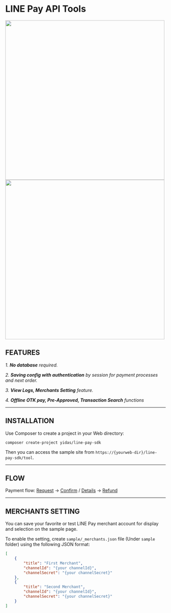 LINE Pay API Tools
==================

<img src="https://raw.githubusercontent.com/yidas/line-pay-sdk-php/master/img/sample-index-desktop.png" height="500" /><img src="https://raw.githubusercontent.com/yidas/line-pay-sdk-php/master/img/sample-index-mobile.png" height="500" />

FEATURES
--------

*1. **No database** required.*

*2. **Saving config with authentication** by session for payment processes and next order.*

*3. **View Logs, Merchants Setting** feature.*

*4. **Offline OTK pay, Pre-Approved, Transaction Search** functions*

---

INSTALLATION
------------

Use Composer to create a project in your Web directory: 

```
composer create-project yidas/line-pay-sdk
```

Then you can access the sample site from `https://{yourweb-dir}/line-pay-sdk/tool`.


---

FLOW
----

Payment flow: [Request](https://github.com/yidas/line-pay-sdk-php/tree/v3#request-api) -> [Confirm](https://github.com/yidas/line-pay-sdk-php/tree/v3#confirm-api) / [Details](https://github.com/yidas/line-pay-sdk-php/tree/v3#payment-details-api) -> [Refund](https://github.com/yidas/line-pay-sdk-php/tree/v3#refund-api)

---

MERCHANTS SETTING
-----------------

You can save your favorite or test LINE Pay merchant account for display and selection on the sample page.

To enable the setting, create `sample/_merchants.json` file (Under `sample` folder) using the following JSON format:

```json
[
    {
        "title": "First Merchant",
        "channelId": "{your channelId}",
        "channelSecret": "{your channelSecret}"
    },
    {
        "title": "Second Merchant",
        "channelId": "{your channelId}",
        "channelSecret": "{your channelSecret}"
    }
]
```





